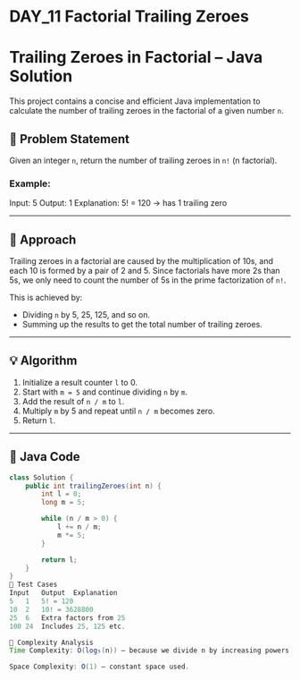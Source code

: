 # DAY_11  Factorial Trailing Zeroes



# Trailing Zeroes in Factorial – Java Solution

This project contains a concise and efficient Java implementation to calculate the number of trailing zeroes in the factorial of a given number `n`.

## 📘 Problem Statement

Given an integer `n`, return the number of trailing zeroes in `n!` (n factorial).

### Example:

Input: 5
Output: 1
Explanation: 5! = 120 → has 1 trailing zero

---

## 🧠 Approach

Trailing zeroes in a factorial are caused by the multiplication of 10s, and each 10 is formed by a pair of 2 and 5. Since factorials have more 2s than 5s, we only need to count the number of 5s in the prime factorization of `n!`.

This is achieved by:
- Dividing `n` by 5, 25, 125, and so on.
- Summing up the results to get the total number of trailing zeroes.

---

## 💡 Algorithm

1. Initialize a result counter `l` to 0.
2. Start with `m = 5` and continue dividing `n` by `m`.
3. Add the result of `n / m` to `l`.
4. Multiply `m` by 5 and repeat until `n / m` becomes zero.
5. Return `l`.

---

## 🧾 Java Code

```java
class Solution {
    public int trailingZeroes(int n) {
        int l = 0;
        long m = 5;

        while (n / m > 0) {
            l += n / m;
            m *= 5;
        }

        return l;
    }
}
🧪 Test Cases
Input	Output	Explanation
5	1	5! = 120
10	2	10! = 3628800
25	6	Extra factors from 25
100	24	Includes 25, 125 etc.

🚀 Complexity Analysis
Time Complexity: O(log₅(n)) – because we divide n by increasing powers of 5.

Space Complexity: O(1) – constant space used.
